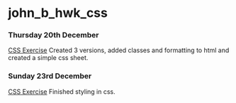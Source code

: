 # john_b_hwk_css

### Thursday 20th December

[CSS Exercise](https://ailsiseburns.github.io/john_b_hwk_css/typographic_exercise_2.html)
Created 3 versions, added classes and formatting to html and created a simple css sheet.

### Sunday 23rd December
[CSS Exercise]( https://ailsiseburns.github.io/john_b_hwk_css/typographic_exercise.html)
Finished styling in css.